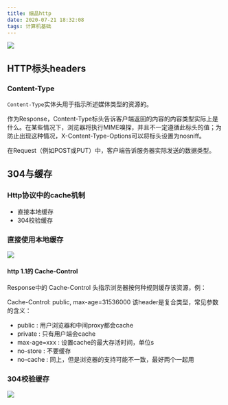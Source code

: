 ```yaml
---
title: 细品http
date: 2020-07-21 18:32:08
tags: 计算机基础
---
```


![](https://vison-blog.oss-cn-beijing.aliyuncs.com/20210430142400.png)

<!--more-->

## HTTP标头headers

### Content-Type

`Content-Type`实体头用于指示所述媒体类型的资源的。

作为Response，Content-Type标头告诉客户端返回的内容的内容类型实际上是什么。在某些情况下，浏览器将执行MIME嗅探，并且不一定遵循此标头的值；为防止出现这种情况，X-Content-Type-Options可以将标头设置为nosniff。

在Request（例如POST或PUT）中，客户端告诉服务器实际发送的数据类型。

## 304与缓存




### Http协议中的cache机制

- 直接本地缓存
- 304校验缓存

### 直接使用本地缓存

![](http://img.rc5j.cn/blog20200914114534.png)


#### http 1.1的 Cache-Control 


Response中的 Cache-Control 头指示浏览器按何种规则缓存该资源，例：


Cache-Control: public, max-age=31536000
该header是复合类型，常见参数的含义：

- public : 用户浏览器和中间proxy都会cache
- private : 只有用户端会cache
- max-age=xxx : 设置cache的最大存活时间，单位s
- no-store : 不要缓存
- no-cache : 同上，但是浏览器的支持可能不一致，最好两个一起用

### 304校验缓存

![](http://img.rc5j.cn/blog20200914114231.png)


